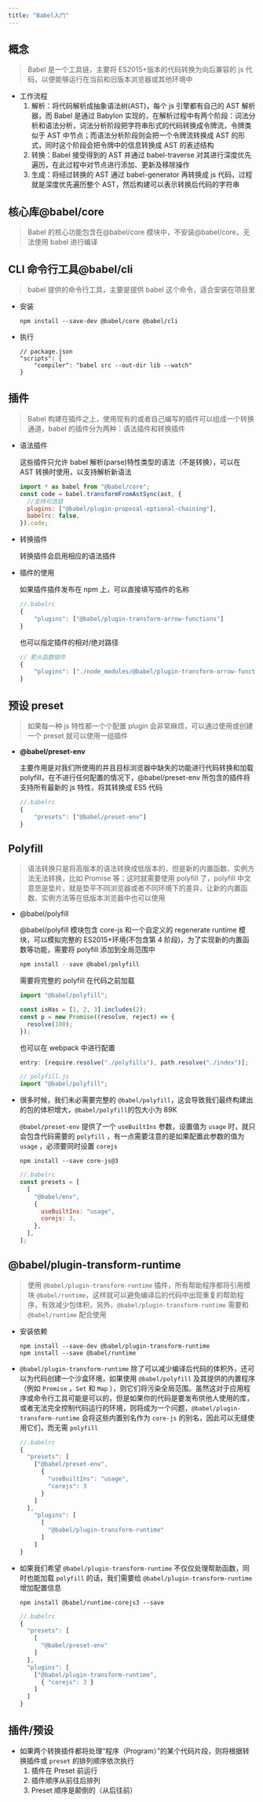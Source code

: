 ```yaml
---
title: "Babel入门"
---
```


## 概念

> Babel 是一个工具链，主要将 ES2015+版本的代码转换为向后兼容的 js 代码，以便能够运行在当前和旧版本浏览器或其他环境中

- 工作流程
  1. 解析：将代码解析成抽象语法树(AST)，每个 js 引擎都有自己的 AST 解析器，而 Babel 是通过 Babylon 实现的，在解析过程中有两个阶段：词法分析和语法分析，词法分析阶段把字符串形式的代码转换成令牌流，令牌类似于 AST 中节点；而语法分析阶段则会把一个令牌流转换成 AST 的形式，同时这个阶段会把令牌中的信息转换成 AST 的表述结构
  2. 转换：Babel 接受得到的 AST 并通过 babel-traverse 对其进行深度优先遍历，在此过程中对节点进行添加、更新及移除操作
  3. 生成：将经过转换的 AST 通过 babel-generator 再转换成 js 代码，过程就是深度优先遍历整个 AST，然后构建可以表示转换后代码的字符串

## 核心库@babel/core

> Babel 的核心功能包含在@babel/core 模块中，不安装@babel/core，无法使用 babel 进行编译

## CLI 命令行工具@babel/cli

> babel 提供的命令行工具，主要是提供 babel 这个命令，适合安装在项目里

- 安装

  ```
  npm install --save-dev @babel/core @babel/cli
  ```

- 执行

  ```
  // package.json
  "scripts": {
      "compiler": "babel src --out-dir lib --watch"
  }
  ```

## 插件

> Babel 构建在插件之上，使用现有的或者自己编写的插件可以组成一个转换通道，babel 的插件分为两种：语法插件和转换插件

- 语法插件

  这些插件只允许 babel 解析(parse)特性类型的语法（不是转换），可以在 AST 转换时使用，以支持解析新语法

  ```js
  import * as babel from "@babel/core";
  const code = babel.transformFromAstSync(ast, {
    //支持可选链
    plugins: ["@babel/plugin-proposal-optional-chaining"],
    babelrc: false,
  }).code;
  ```

- 转换插件

  转换插件会启用相应的语法插件

- 插件的使用

  如果插件插件发布在 npm 上，可以直接填写插件的名称

  ```js
  //.babelrc
  {
      "plugins": ["@babel/plugin-transform-arrow-functions"]
  }
  ```

  也可以指定插件的相对/绝对路径

  ```js
  // 箭头函数插件
  {
      "plugins": ["./node_modules/@babel/plugin-transform-arrow-functions"]
  }
  ```

## 预设 preset

> 如果每一种 js 特性都一个个配置 plugin 会非常麻烦，可以通过使用或创建一个 preset 就可以使用一组插件

- **@babel/preset-env**

  主要作用是对我们所使用的并且目标浏览器中缺失的功能进行代码转换和加载 polyfill，在不进行任何配置的情况下，@babel/preset-env 所包含的插件将支持所有最新的 js 特性，将其转换成 ES5 代码

  ```js
  //.babelrc
  {
      "presets": ["@babel/preset-env"]
  }
  ```

## Polyfill

> 语法转换只是将高版本的语法转换成低版本的，但是新的内置函数、实例方法无法转换，比如 Promise 等；这时就需要使用 polyfill 了，polyfill 中文意思是垫片，就是垫平不同浏览器或者不同环境下的差异，让新的内置函数、实例方法等在低版本浏览器中也可以使用

- @babel/polyfill

  @babel/polyfill 模块包含 core-js 和一个自定义的 regenerate runtime 模块，可以模拟完整的 ES2015+环境(不包含第 4 阶段)，为了实现新的内置函数等功能，需要将 polyfill 添加到全局范围中

  ```js
  npm install --save @babel/polyfill
  ```

  需要将完整的 polyfill 在代码之前加载

  ```js
  import "@babel/polyfill";

  const isHas = [1, 2, 3].includes(2);
  const p = new Promise((resolve, reject) => {
    resolve(100);
  });
  ```

  也可以在 webpack 中进行配置

  ```js
  entry: [require.resolve("./polyfills"), path.resolve("./index")];
  ```

  ```js
  // polyfill.js
  import "@babel/polyfill";
  ```

- 很多时候，我们未必需要完整的 `@babel/polyfill`，这会导致我们最终构建出的包的体积增大，`@babel/polyfill`的包大小为 89K

  `@babel/preset-env` 提供了一个 `useBuiltIns` 参数，设置值为 `usage` 时，就只会包含代码需要的 `polyfill` ，有一点需要注意的是如果配置此参数的值为 `usage` ，必须要同时设置 `corejs`

  ```
  npm install --save core-js@3
  ```

  ```js
  //.babelrc
  const presets = [
    [
      "@babel/env",
      {
        useBuiltIns: "usage",
        corejs: 3,
      },
    ],
  ];
  ```

## @babel/plugin-transform-runtime

> 使用 `@babel/plugin-transform-runtime` 插件，所有帮助程序都将引用模块 `@babel/runtime`，这样就可以避免编译后的代码中出现重复的帮助程序，有效减少包体积，另外，`@babel/plugin-transform-runtime` 需要和 `@babel/runtime` 配合使用

- 安装依赖

  ```
  npm install --save-dev @babel/plugin-transform-runtime
  npm install --save @babel/runtime
  ```

- `@babel/plugin-transform-runtime` 除了可以减少编译后代码的体积外，还可以为代码创建一个沙盒环境，如果使用 `@babel/polyfill` 及其提供的内置程序（例如 `Promise` ，`Set` 和 `Map` ），则它们将污染全局范围。虽然这对于应用程序或命令行工具可能是可以的，但是如果你的代码是要发布供他人使用的库，或者无法完全控制代码运行的环境，则将成为一个问题，`@babel/plugin-transform-runtime` 会将这些内置别名作为 `core-js` 的别名，因此可以无缝使用它们，而无需 `polyfill`

  ```js
  //.babelrc
  {
    "presets": [
      ["@babel/preset-env",
        {
          "useBuiltIns": "usage",
          "corejs": 3
        }
      ]
    ],
      "plugins": [
        [
          "@babel/plugin-transform-runtime"
        ]
      ]
  }
  ```

- 如果我们希望 `@babel/plugin-transform-runtime` 不仅仅处理帮助函数，同时也能加载 `polyfill` 的话，我们需要给 `@babel/plugin-transform-runtime` 增加配置信息

  ```
  npm install @babel/runtime-corejs3 --save
  ```

  ```js
  //.babelrc
  {
    "presets": [
      [
        "@babel/preset-env"
      ]
    ],
    "plugins": [
      ["@babel/plugin-transform-runtime",
        { "corejs": 3 }
      ]
    ]
  }
  ```

## 插件/预设

- 如果两个转换插件都将处理“程序（Program）”的某个代码片段，则将根据转换插件或 `preset` 的排列顺序依次执行
  1. 插件在 Preset 前运行
  2. 插件顺序从前往后排列
  3. Preset 顺序是颠倒的（从后往前）
